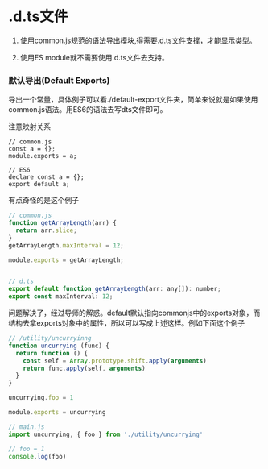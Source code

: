 # .d.ts文件

1. 使用common.js规范的语法导出模块,得需要.d.ts文件支撑，才能显示类型。

2. 使用ES module就不需要使用.d.ts文件去支持。

### 默认导出(Default Exports)

导出一个常量，具体例子可以看./default-export文件夹，简单来说就是如果使用common.js语法。用ES6的语法去写dts文件即可。

注意映射关系
```
// common.js
const a = {};
module.exports = a;

// ES6
declare const a = {};
export default a;
```

有点奇怪的是这个例子
```js
// common.js
function getArrayLength(arr) {
  return arr.slice;
}
getArrayLength.maxInterval = 12;

module.exports = getArrayLength;


// d.ts
export default function getArrayLength(arr: any[]): number;
export const maxInterval: 12;
```

问题解决了，经过导师的解惑。default默认指向commonjs中的exports对象，而结构去拿exports对象中的属性，所以可以写成上述这样。例如下面这个例子

```js
// /utility/uncurryinng
function uncurrying (func) {
  return function () {
    const self = Array.prototype.shift.apply(arguments)
    return func.apply(self, arguments)
  }
}

uncurrying.foo = 1

module.exports = uncurrying

// main.js
import uncurrying, { foo } from './utility/uncurrying'

// foo = 1
console.log(foo)
```